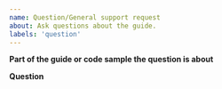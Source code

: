 ```yaml
---
name: Question/General support request
about: Ask questions about the guide. 
labels: 'question'
---
```


<!-- Use Discord for questions about Weeby API: https://weebyapi.xyz/discord -->

**Part of the guide or code sample the question is about**
<!-- URL or path to the file or section in question. If none please select "feature request" instead. -->

**Question**
<!-- Your question about the referenced part of the guide. -->
